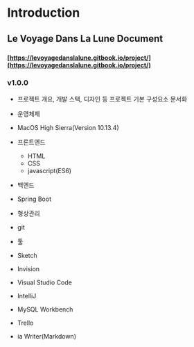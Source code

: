 # Introduction

## Le Voyage Dans La Lune Document
###

#### [https://levoyagedanslalune.gitbook.io/project/](https://levoyagedanslalune.gitbook.io/project/)

### v1.0.0
- 프로젝트 개요, 개발 스택, 디자인 등 프로젝트 기본 구성요소 문서화

- 운영체제
 - MacOS High Sierra(Version 10.13.4)
 
- 프론트엔드
  - HTML
  - CSS
  - javascript(ES6)
  
 - 백엔드
  - Spring Boot
 
 - 형상관리
  - git
  
 - 툴
  - Sketch
  - Invision
  - Visual Studio Code
  - IntelliJ
  - MySQL Workbench
  - Trello
  - ia Writer(Markdown)
